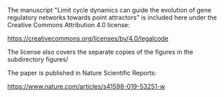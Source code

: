 The manuscript "Limit cycle dynamics can guide the evolution of gene 
regulatory networks towards point attractors" is included here under the 
Creative Commons Attribution 4.0 license:

https://creativecommons.org/licenses/by/4.0/legalcode

The license also covers the separate copies of the figures in the 
subdirectory figures/

The paper is published in Nature Scientific Reports:

https://www.nature.com/articles/s41598-019-53251-w

